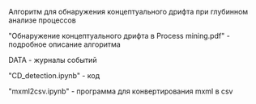 Алгоритм для обнаружения концептуального дрифта при глубинном анализе процессов

"Обнаружение концептуального дрифта в Process mining.pdf" - подробное описание алгоритма

DATA - журналы событий

"CD_detection.ipynb" - код

"mxml2csv.ipynb" - программа для конвертирования mxml в csv
